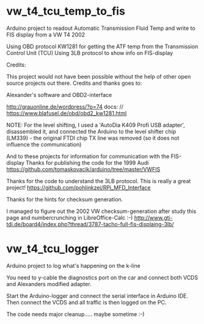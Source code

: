 # vw_t4_tcu_temp_to_fis
Arduino project to readout Automatic Transmission Fluid Temp and write to FIS display from a VW T4 2002

Using OBD protocol KW1281 for getting the ATF temp from the Transmission Control Unit (TCU)
  Using 3LB protocol to show info on FIS-display

Credits:

  This project would not have been possible without the help of other open source projects out there.
  Credits and thanks goes to:

Alexander's software and OBD2-interface
  
http://grauonline.de/wordpress/?p=74
docs: // https://www.blafusel.de/obd/obd2_kw1281.html

NOTE: For the level shifting, I used a 'AutoDia K409 Profi USB adapter', disassembled it,
    and connected the Arduino to the level shifter chip (LM339) - the original FTDI chip TX line
    was removed (so it does not influence the communication)

And to these projects for information for communication with the FIS-display
  Thanks for publishing the code for the 1999 Audi
  https://github.com/tomaskovacik/arduino/tree/master/VWFIS

Thanks for the code to understand the 3LB protocol. This is really a great project!
  https://github.com/pohlinkzei/RPi_MFD_Interface

Thanks for the hints for checksum generation.

I managed to figure out the 2002 VW checksum-generation after study this page and numbercrunching in LibreOffice-Calc :-)
  http://www.gti-tdi.de/board4/index.php?thread/3787-tacho-full-fis-displaing-3lb/


# vw_t4_tcu_logger
Arduino project to log what's happening on the k-line

You need to y-cable the diagnostics port on the car and connect both VCDS and Alexanders modified adapter.

Start the Arduino-logger and connect the serial interface in Arduino IDE. Then connect the VCDS and all traffic is then logged on the PC.

The code needs major cleanup..... maybe sometime :-)